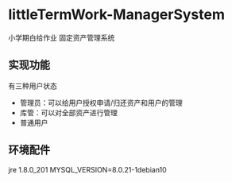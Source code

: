 # littleTermWork-ManagerSystem
小学期白给作业
固定资产管理系统
## 实现功能
有三种用户状态
* 管理员：可以给用户授权申请/归还资产和用户的管理
* 库管：可以对全部资产进行管理
* 普通用户

## 环境配件
jre 1.8.0_201
MYSQL_VERSION=8.0.21-1debian10
